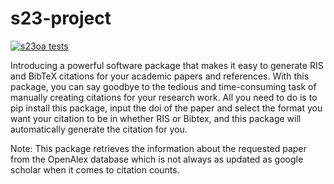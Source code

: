 # s23-project

[![s23oa tests](https://github.com/kareem-Abdelmaqsoud/s23-project/actions/workflows/my-workflow.yaml/badge.svg)](https://github.com/kareem-Abdelmaqsoud/s23-project/actions/workflows/my-workflow.yaml)

Introducing a powerful software package that makes it easy to generate RIS and BibTeX citations for your academic papers and references. With this package, you can say goodbye to the tedious and time-consuming task of manually creating citations for your research work. All you need to do is to pip install this package, input the doi of the paper and select the format you want your citation to be in whether RIS or Bibtex, and this package will automatically generate the citation for you. 

Note: This package retrieves the information about the requested paper from the OpenAlex database which is not always as updated as google scholar when it comes to citation counts. 

